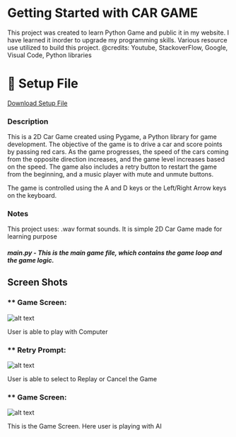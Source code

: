 # Getting Started with CAR GAME

This project was created to learn Python Game and public it in my website. I have learned it inorder to upgrade my programming skills. Various resource use utilized to build this project. @credits: Youtube, StackoverFlow, Google, Visual Code, Python libraries

# 🔗 Setup File 
<a href ="#" target="_blank">Download Setup File </a>

### Description
This is a 2D Car Game created using Pygame, a Python library for game development. The objective of the game is to drive a car and score points by passing red cars. As the game progresses, the speed of the cars coming from the opposite direction increases, and the game level increases based on the speed. The game also includes a retry button to restart the game from the beginning, and a music player with mute and unmute buttons.

The game is controlled using the A and D keys or the Left/Right Arrow keys on the keyboard.

### Notes

This project uses: .wav format sounds.
It is simple 2D Car Game made for learning purpose

##### main.py - This is the main game file, which contains the game loop and the game logic.

## Screen Shots

### ** Game Screen:

![alt text](https://nayanbastola.com/wp-content/uploads/2023/05/1-1.png)

User is able to play with Computer

### ** Retry Prompt:

![alt text](https://nayanbastola.com/wp-content/uploads/2023/05/2-1.png)

User is able to select to Replay or Cancel the Game

### ** Game Screen:

![alt text](https://nayanbastola.com/wp-content/uploads/2023/05/3-1.png)

This is the Game Screen. Here user is playing with AI
